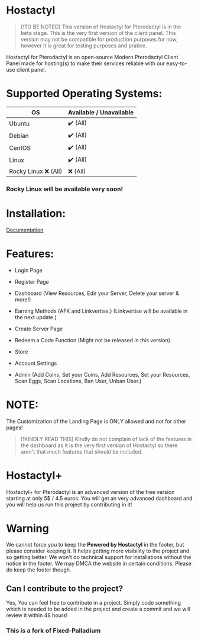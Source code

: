 # Hostactyl

> [!TO BE NOTED]
> This version of Hostactyl for Pterodactyl is in the beta stage. This is the very first version of the client panel. This version may not be compatible for production purposes for now, however it is great for testing purposes and pratice.

Hostactyl for Pterodactyl is an open-source Modern Pterodactyl Client Panel made for hosting(s) to make their services reliable with our easy-to-use client panel.

# Supported Operating Systems:

| OS              | Available / Unavailable |
|-----------------------|-----------|
| Ubuntu    | ✔️  (All)       | ✔️ (All)  
| Debian        | ✔️ (All)       | ✔️ (All)
| CentOS       | ✔️ (All)        |   ✔️ (All)
| Linux     | ✔️ (All)         |  ✔️ (All)
| Rocky Linux    ❌ (All)             | ❌ (All)    |

### Rocky Linux will be available very soon!

# Installation:

[Documentation](https://docs-hostactyl.pages.dev/)

# Features:

- Login Page

- Register Page

- Dashboard (View Resources, Edir your Server, Delete your server &amp; more!)

- Earning Methods (AFK and Linkvertise.) (Linkvertise will be available in the next update.)

- Create Server Page

- Redeem a Code Function (Might not be released in this version)

- Store

- Account Settings

- Admin (Add Coins, Set your Coins, Add Resources, Set your Resources, Scan Eggs, Scan Locations, Ban User, Unban User.)

# NOTE:

The Customization of the Landing Page is ONLY allowed and not for other pages!

> [!KINDLY READ THIS]
> Kindly do not complain of lack of the features in the dashboard as it is the very first version of Hostactyl so there aren't that much features that should be included.

# Hostactyl+

Hostactyl+ for Pterodactyl is an advanced version of the free version starting at only 5$ / 4.5 euros. You will get an very advanced dashboard and you will help us run this project by contributing in it!

# Warning

We cannot force you to keep the **Powered by Hostactyl** in the footer, but please consider keeping it. It helps getting more visibility to the project and so getting better. We won't do technical support for installations without the notice in the footer. We may DMCA the website in certain conditions. Please do keep the footer though.

## Can I contribute to the project?

Yes, You can feel free to contribute in a project. Simply code something which is needed to be added in the project and create a commit and we will review it within 48 hours!

### This is a fork of Fixed-Palladium
